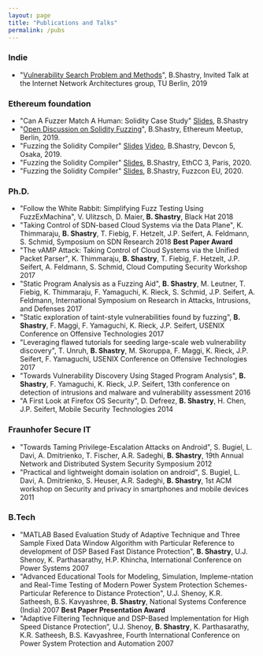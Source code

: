 ```yaml
---
layout: page
title: "Publications and Talks"
permalink: /pubs
---
```


### Indie
- "[Vulnerability Search Problem and Methods][2]", B.Shastry, Invited Talk at the Internet Network Architectures group, TU Berlin, 2019

### Ethereum foundation

- "Can A Fuzzer Match A Human: Solidity Case Study" [Slides][7], B.Shastry
- "[Open Discussion on Solidity Fuzzing][1]", B.Shastry, Ethereum Meetup, Berlin, 2019.
- "Fuzzing the Solidity Compiler" [Slides][3] [Video][4], B.Shastry, Devcon 5, Osaka, 2019.
- "Fuzzing the Solidity Compiler" [Slides][5], B.Shastry, EthCC 3, Paris, 2020.
- "Fuzzing the Solidity Compiler" [Slides][6], B.Shastry, Fuzzcon EU, 2020.

### Ph.D.

- "Follow the White Rabbit: Simplifying Fuzz Testing Using FuzzExMachina", V. Ulitzsch, D. Maier, **B. Shastry**, Black Hat 2018
- "Taking Control of SDN-based Cloud Systems via the Data Plane", K. Thimmaraju, **B. Shastry**, T. Fiebig, F. Hetzelt, J.P. Seifert, A. Feldmann, S. Schmid, Symposium on SDN Research 2018 **Best Paper Award**
- "The vAMP Attack: Taking Control of Cloud Systems via the Unified Packet Parser", K. Thimmaraju, **B. Shastry**, T. Fiebig, F. Hetzelt, J.P. Seifert, A. Feldmann, S. Schmid, Cloud Computing Security Workshop 2017
- "Static Program Analysis as a Fuzzing Aid", **B. Shastry**, M. Leutner, T. Fiebig, K. Thimmaraju, F. Yamaguchi, K. Rieck, S. Schmid, J.P. Seifert, A. Feldmann, International Symposium on Research in Attacks, Intrusions, and Defenses 2017
- "Static exploration of taint-style vulnerabilities found by fuzzing", **B. Shastry**, F. Maggi, F. Yamaguchi, K. Rieck, J.P. Seifert, USENIX Conference on Offensive Technologies 2017
- "Leveraging flawed tutorials for seeding large-scale web vulnerability discovery", T. Unruh, **B. Shastry**, M. Skoruppa, F. Maggi, K. Rieck, J.P. Seifert, F. Yamaguchi, USENIX Conference on Offensive Technologies 2017
- "Towards Vulnerability Discovery Using Staged Program Analysis", **B. Shastry**, F. Yamaguchi, K. Rieck, J.P. Seifert, 13th conference on detection of intrusions and malware and vulnerability assessment 2016
- "A First Look at Firefox OS Security", D. Defreez, **B. Shastry**, H. Chen, J.P. Seifert, Mobile Security Technologies 2014

### Fraunhofer Secure IT

- "Towards Taming Privilege-Escalation Attacks on Android", S. Bugiel, L. Davi, A. Dmitrienko, T. Fischer, A.R. Sadeghi, **B. Shastry**, 19th Annual Network and Distributed System Security Symposium 2012
- "Practical and lightweight domain isolation on android", S. Bugiel, L. Davi, A. Dmitrienko, S. Heuser, A.R. Sadeghi, **B. Shastry**, 1st ACM workshop on Security and privacy in smartphones and mobile devices 2011

### B.Tech

- "MATLAB Based Evaluation Study of Adaptive Technique and Three Sample Fixed Data Window Algorithm with Particular Reference to development of DSP Based Fast Distance Protection", **B. Shastry**, U.J. Shenoy, K. Parthasarathy, H.P. Khincha, International Conference on Power Systems 2007 
- "Advanced Educational Tools for Modeling, Simulation, Impleme-ntation and Real-Time Testing of Modern Power System Protection Schemes-Particular Reference to Distance Protection", U.J. Shenoy, K.R. Satheesh, B.S. Kavyashree, **B. Shastry**, National Systems Conference (India) 2007 **Best Paper Presentation Award**
- "Adaptive Filtering Technique and DSP-Based Implementation for High Speed Distance Protection”, U.J. Shenoy, **B. Shastry**, K. Parthasarathy, K.R. Satheesh, B.S. Kavyashree, Fourth International Conference on Power System Protection and Automation 2007

[1]: media/Eth_Meetup_Slides.pdf
[2]: media/Vulnerability_Search_Problem_and_Methods.pdf
[3]: https://bshastry.github.io/media/Fuzzing_Solidity.pdf
[4]: https://youtu.be/cAU5NbrXst0
[5]: https://bshastry.github.io/media/Fuzzing_Solidity_EthCC3.pdf
[6]: https://bshastry.github.io/media/Fuzzing_Solidity_FuzzconEU.pdf
[7]: https://bshastry.github.io/media/Can_A_Fuzzer_Match_A_Human.pdf
